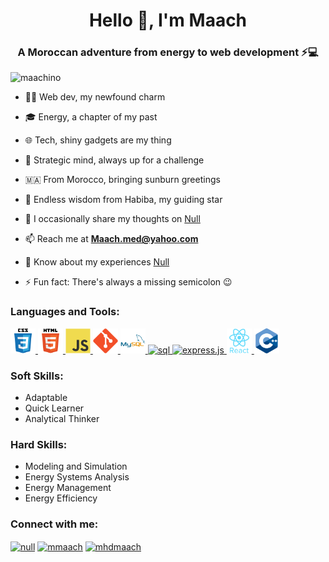 <h1 align="center">Hello 👋, I'm Maach</h1>
<h3 align="center">A Moroccan adventure from energy to web development ⚡️💻</h3>

<p align="left"> <img src="https://komarev.com/ghpvc/?username=maachino&label=Profile%20views&color=0e75b6&style=flat" alt="maachino" /> </p>

- 👨‍💻 Web dev, my newfound charm
- 🎓 Energy, a chapter of my past
- 🌐 Tech, shiny gadgets are my thing
- 🧩 Strategic mind, always up for a challenge
- 🇲🇦 From Morocco, bringing sunburn greetings
- 🙏 Endless wisdom from Habiba, my guiding star

- 📝 I occasionally share my thoughts on [Null](Null)
- 📫 Reach me at **Maach.med@yahoo.com**
- 📄 Know about my experiences [Null](Null)
- ⚡ Fun fact: There's always a missing semicolon 😉


<h3 align="left">Languages and Tools:</h3>
<p align="left"> 
<a href="https://www.w3schools.com/css/" target="_blank"> <img src="https://raw.githubusercontent.com/devicons/devicon/master/icons/css3/css3-original-wordmark.svg" alt="css3" width="40" height="40"/> </a> 
<a href="https://developer.mozilla.org/en-US/docs/Web/HTML" target="_blank"> <img src="https://raw.githubusercontent.com/devicons/devicon/master/icons/html5/html5-original-wordmark.svg" alt="html5" width="40" height="40"/> </a> 
<a href="https://developer.mozilla.org/en-US/docs/Web/JavaScript" target="_blank"> <img src="https://raw.githubusercontent.com/devicons/devicon/master/icons/javascript/javascript-original.svg" alt="javascript" width="40" height="40"/> </a>
<a href="https://git-scm.com/" target="_blank"> <img src="https://raw.githubusercontent.com/devicons/devicon/master/icons/git/git-original.svg" alt="git" width="40" height="40"/> </a>
<a href="https://www.mysql.com/" target="_blank"> <img src="https://raw.githubusercontent.com/devicons/devicon/master/icons/mysql/mysql-original-wordmark.svg" alt="mysql" width="40" height="40"/> </a>
<a href="https://www.learn-sql.org/" target="_blank"> <img src="https://thumbs.dreamstime.com/z/sql-database-icon-logo-design-ui-ux-app-orange-inscription-shadow-96841969.jpg" alt="sql" width="40" height="40"/> </a>
<a href="https://expressjs.com" target="_blank"> <img src="https://cdn.buttercms.com/8amhtxuHScD41gilo3Wp](https://www.w3jar.com/wp-content/uploads/2019/05/express-js-tutorial.png" alt="express.js" width="40" height="40"/> </a> 
<a href="https://reactjs.org/" target="_blank"> <img src="https://raw.githubusercontent.com/devicons/devicon/master/icons/react/react-original-wordmark.svg" alt="react" width="40" height="40"/> </a>
<a href="https://isocpp.org/" target="_blank"> <img src="https://raw.githubusercontent.com/devicons/devicon/master/icons/cplusplus/cplusplus-original.svg" alt="cplusplus" width="40" height="40"/> </a>
</p>

<h3 align="left">Soft Skills:</h3>
<ul>
  <li>Adaptable</li>
  <li>Quick Learner</li>
  <li>Analytical Thinker</li>
</ul>

<h3 align="left">Hard Skills:</h3>
<ul>
  <li>Modeling and Simulation</li>
  <li>Energy Systems Analysis</li>
  <li>Energy Management</li>
  <li>Energy Efficiency</li>
</ul>

<h3 align="left">Connect with me:</h3>
<p align="left">
<a href="https://twitter.com/null" target="blank"><img align="center" src="https://raw.githubusercontent.com/rahuldkjain/github-profile-readme-generator/master/src/images/icons/Social/twitter.svg" alt="null" height="30" width="40" /></a>
<a href="https://linkedin.com/in/mmaach" target="blank"><img align="center" src="https://raw.githubusercontent.com/rahuldkjain/github-profile-readme-generator/master/src/images/icons/Social/linked-in-alt.svg" alt="mmaach" height="30" width="40" /></a>
<a href="https://instagram.com/mhdmaach" target="blank"><img align="center" src="https://raw.githubusercontent.com/rahuldkjain/github-profile-readme-generator/master/src/images/icons/Social/instagram.svg" alt="mhdmaach" height="30" width="40" /></a>
</p>
